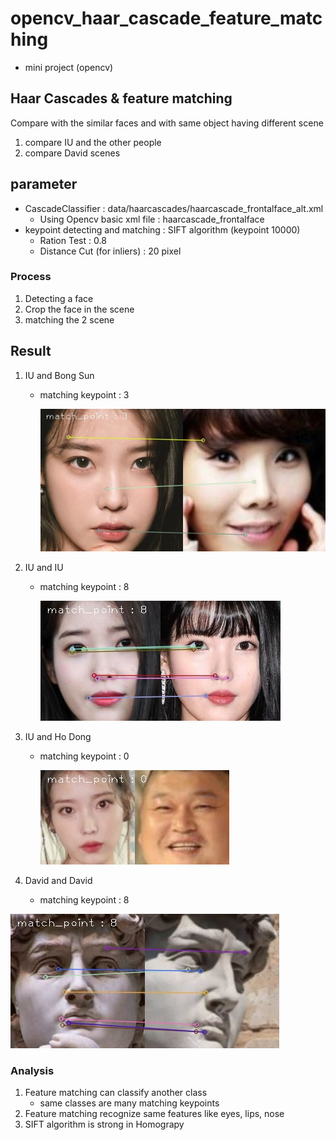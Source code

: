 # opencv_haar_cascade_feature_matching

- mini project (opencv)



## Haar Cascades & feature matching

Compare with the similar faces and with same object having different scene

1. compare IU and the other people
2. compare David scenes



## parameter

- CascadeClassifier : data/haarcascades/haarcascade_frontalface_alt.xml
  - Using Opencv basic xml file : haarcascade_frontalface
- keypoint detecting and matching : SIFT algorithm (keypoint 10000)
  - Ration Test : 0.8
  - Distance Cut (for inliers) : 20 pixel



### Process

1. Detecting a face
2. Crop the face in the scene
3. matching the 2 scene



## Result

1. IU and Bong Sun

   - matching keypoint : 3

     ![matching_images_0](README.assets/matching_images_0-1642318612540.jpg)

2. IU and IU

   - matching keypoint : 8

     ![matching_images_2](README.assets/matching_images_2-1642319951028.jpg)

3. IU and Ho Dong

   - matching keypoint : 0

     ![matching_images_1](README.assets/matching_images_1-1642319942960.jpg)

   

4. David and David
   - matching keypoint : 8

![matching_images_3](README.assets/matching_images_3.jpg)



### **Analysis**

1. Feature matching can classify another class
   - same classes are many matching keypoints
2. Feature matching recognize  same features like eyes, lips, nose
3.  SIFT algorithm is strong in Homograpy

